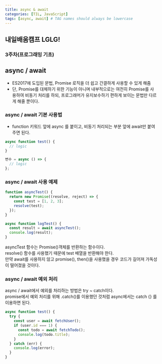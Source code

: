 ```yaml
---
title: async & await
categories: [TIL, JavaScript]
tags: [async, await] # TAG names should always be lowercase
---
```


## 내일배움캠프 LGLG!

### 3주차(프로그래밍 기초)

## **async / await**

- ES2017에 도입된 문법, Promise 로직을 더 쉽고 간결하게 사용할 수 있게 해줌
- 단, Promise를 대체하기 위한 기능이 아니며 내부적으로는 여전히 Promise를 사용하여 비동기 처리를 하되, 프로그래머가 유지보수하기 편하게 보이는 문법만 다르게 해줄 뿐이다.

### **async / await 기본 사용법**

- function 키워드 앞에 async 를 붙이고, 비동기 처리되는 부분 앞에 await만 붙여주면 된다.

```js
async function test() {
  // logic
}

변수 = async () => {
  // logic
};
```

### **async / await 사용 예제**

```js
function asyncTest() {
  return new Promise((resolve, reject) => {
    const test = [1, 2, 3];
    resolve(test);
  });
}

async function logTest() {
  const result = await asyncTest();
  console.log(result);
}
```

asyncTest 함수는 Promise()객체를 반환하는 함수이다.<br>
resolve() 함수를 사용했기 때문에 test 배열을 반환해야 한다.<br>
만약 await를 사용하지 않고 promise(), then()을 사용했을 경우 코드가 길어져 가독성이 떨어졌을 것이다.

### **async / await 예외 처리**

async / await에서 예외를 처리하는 방법은 try ~ catch이다.<br>
promise에서 예외 처리를 위해 .catch()를 이용했던 것처럼 async에서는 catch {} 를 이용하면 된다.

```js
async function test() {
  try {
    const user = await fetchUser();
    if (user.id === 1) {
      const todo = await fetchTodo();
      console.log(todo.title);
    }
  } catch (err) {
    console.log(error);
  }
}
```
